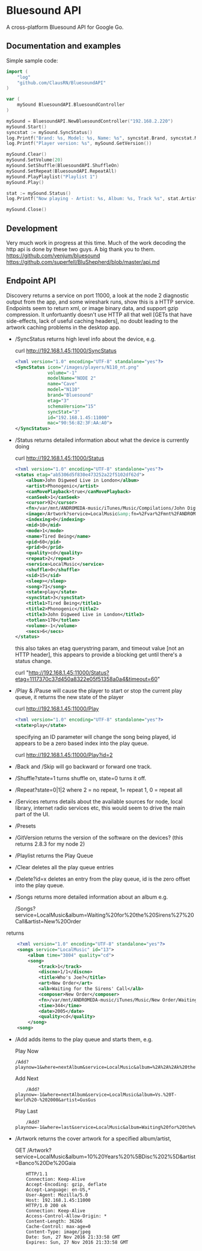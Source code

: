 # Bluesound API

A cross-platform Bluesound API for Google Go.

## Documentation and examples

Simple sample code:

```go
import (
    "log"
    "github.com/ClausRN/BluesoundAPI"
)

var (
    mySound BluesoundAPI.BluesoundController
)

mySound = BluesoundAPI.NewBluesoundController("192.168.2.220")
mySound.Start()
syncstat := mySound.SyncStatus()
log.Printf("Brand: %s, Model: %s, Name: %s", syncstat.Brand, syncstat.Model, syncstat.Name)
log.Printf("Player version: %s", mySound.GetVersion())

mySound.Clear()
mySound.SetVolume(20)
mySound.SetShuffle(BluesoundAPI.ShuffleOn)
mySound.SetRepeat(BluesoundAPI.RepeatAll)
mySound.PlayPlaylist("Playlist 1")
mySound.Play()

stat := mySound.Status()
log.Printf("Now playing - Artist: %s, Album: %s, Track %s", stat.Artist, stat.Album, stat.Name)

mySound.Close()

```

## Development

Very much work in progress at this time.
Much of the work decoding the http api is done by these two guys. A big thank you to them.
<https://github.com/venjum/bluesound>
<https://github.com/superfell/BluShepherd/blob/master/api.md>

## Endpoint API

Discovery returns a service on port 11000, a look at the node 2 diagnostic output from the app, and some wireshark runs, show this is a HTTP service. Endpoints seem to return xml, or image binary data, and support gzip compression. It unfortuantly doesn't use HTTP all that well [GETs that have side-effects, lack of useful caching headers], no doubt leading to the artwork caching problems in the desktop app.

* /SyncStatus returns high level info about the device, e.g.

    curl <http://192.168.1.45:11000/SyncStatus>

    ```xml
    <?xml version="1.0" encoding="UTF-8" standalone="yes"?>
    <SyncStatus icon="/images/players/N110_nt.png"
                volume="-1"
                modelName="NODE 2"
                name="Cave"
                model="N110"
                brand="Bluesound"
                etag="3"
                schemaVersion="15"
                syncStat="3"
                id="192.168.1.45:11000"
                mac="90:56:82:3F:AA:A0">
    </SyncStatus>
    ```

* /Status returns detailed information about what the device is currently doing

    curl <http://192.168.1.45:11000/Status>

    ```xml
    <?xml version="1.0" encoding="UTF-8" standalone="yes"?>
    <status etag="ab5306d5f830e473252a22f5102df62d">
        <album>John Digweed Live in London</album>
        <artist>Phonogenic</artist>
        <canMovePlayback>true</canMovePlayback>
        <canSeek>1</canSeek>
        <cursor>92</cursor>
        <fn>/var/mnt/ANDROMEDA-music/iTunes/Music/Compilations/John Digweed Live in London/3-09 Tired Being.m4a</fn>
        <image>/Artwork?service=LocalMusic&amp;fn=%2Fvar%2Fmnt%2FANDROMEDA-music%2FiTunes%2FMusic%2FCompilations%2FJohn%20Digweed%20Live%20in%20London%2F3-09%20Tired%20Being.m4a</image>
        <indexing>0</indexing>
        <mid>10</mid>
        <mode>1</mode>
        <name>Tired Being</name>
        <pid>60</pid>
        <prid>0</prid>
        <quality>cd</quality>
        <repeat>2</repeat>
        <service>LocalMusic</service>
        <shuffle>0</shuffle>
        <sid>15</sid>
        <sleep></sleep>
        <song>71</song>
        <state>play</state>
        <syncStat>3</syncStat>
        <title1>Tired Being</title1>
        <title2>Phonogenic</title2>
        <title3>John Digweed Live in London</title3>
        <totlen>170</totlen>
        <volume>-1</volume>
        <secs>6</secs>
    </status>
    ```

    this also takes an etag querystring param, and timeout value [not an HTTP header], this appears to provide a blocking get until there's a status change.

    curl "<http://192.168.1.45:11000/Status?etag=1117370c37d450a8322e05f51358a0a4&timeout=60>"

* /Play & /Pause will cause the player to start or stop the current play queue, it returns the new state of the player

    curl <http://192.168.1.45:11000/Play>

    ```xml
    <?xml version="1.0" encoding="UTF-8" standalone="yes"?>
    <state>play</state>
    ```

    specifying an ID parameter will change the song being played, id appears to be a zero based index into the play queue.

    curl <http://192.168.1.45:11000/Play?id=2>

* /Back and /Skip will go backward or forward one track.

* /Shuffle?state=1 turns shuffle on, state=0 turns it off.

* /Repeat?state=0|1|2 where 2 = no repeat, 1= repeat 1, 0 = repeat all

* /Services returns details about the available sources for node, local library, internet radio services etc, this would seem to drive the main part of the UI.

* /Presets

* /GitVersion returns the version of the software on the devices? (this returns 2.8.3 for my node 2)

* /Playlist returns the Play Queue

* /Clear deletes all the play queue entries

* /Delete?id=x deletes an entry from the play queue, id is the zero offset into the play queue.

* /Songs returns more detailed information about an album e.g.

    /Songs?service=LocalMusic&album=Waiting%20for%20the%20Sirens%27%20Call&artist=New%20Order

returns

```xml
    <?xml version="1.0" encoding="UTF-8" standalone="yes"?>
    <songs service="LocalMusic" id="13">
        <album time="3804" quality="cd">
        <song>
            <track>1</track>
            <discno>1/1</discno>
            <title>Who's Joe?</title>
            <art>New Order</art>
            <alb>Waiting for the Sirens' Call</alb>
            <composer>New Order</composer>
            <fn>/var/mnt/ANDROMEDA-music/iTunes/Music/New Order/Waiting For The Sirens' Call/01 Who's Joe_.m4a</fn>
            <time>344</time>
            <date>2005</date>
            <quality>cd</quality>
        </song>
    <song>
```

* /Add adds items to the play queue and starts them, e.g.

    Play Now
    ```http
    /Add?playnow=1&where=nextAlbum&service=LocalMusic&album=%2A%2A%2Ak%20the%20Millenium&artist=The%20KLF
    ```

    Add Next
    ```http
        /Add?playnow=-1&where=nextAlbum&service=LocalMusic&album=Vs.%20T-World%20-%202000&artist=GusGus
    ```

    Play Last
    ```http
        /Add?playnow=-1&where=last&service=LocalMusic&album=Waiting%20for%20the%20Rights%20of%20Mu&artist=The%20KLF
    ```

* /Artwork returns the cover artwork for a specified album/artist,

    GET /Artwork?service=LocalMusic&album=10%20Years%20%5BDisc%202%5D&artist=Banco%20De%20Gaia
    ```http
        HTTP/1.1
        Connection: Keep-Alive
        Accept-Encoding: gzip, deflate
        Accept-Language: en-US,*
        User-Agent: Mozilla/5.0
        Host: 192.168.1.45:11000
        HTTP/1.0 200 ok
        Connection: Keep-Alive
        Access-Control-Allow-Origin: *
        Content-Length: 36266
        Cache-Control: max-age=0
        Content-Type: image/jpeg
        Date: Sun, 27 Nov 2016 21:33:58 GMT
        Expires: Sun, 27 Nov 2016 21:33:58 GMT
    ```
